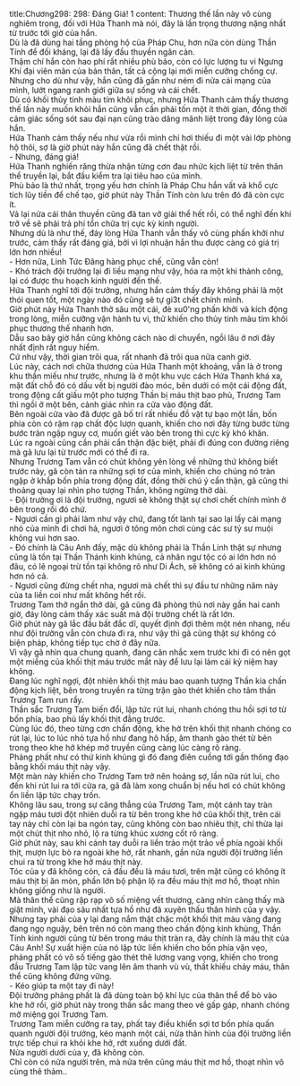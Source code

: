 title:Chương298: 298: Đáng Giá! 1
content:
Thương thế lần này vô cùng nghiêm trọng, đối với Hứa Thanh mà nói, đây là lần trọng thương nặng nhất từ trước tới giờ của hắn.<br>Dù là đã dùng hai tầng phòng hộ của Pháp Chu, hơn nữa còn dùng Thần Tính để đối kháng, lại đã lấy đầu thuyền ngăn cản.<br>Thậm chí hắn còn hao phí rất nhiều phù bảo, còn có lực lượng tu vi Ngưng Khí đại viên mãn của bản thân, tất cả cộng lại mới miễn cưỡng chống cự.<br>Nhưng cho dù như vậy, hắn cũng đã gần như ném đi nửa cái mạng của mình, lướt ngang ranh giới giữa sự sống và cái chết.<br>Dù có khối thủy tinh màu tím khôi phục, nhưng Hứa Thanh cảm thấy thương thế lần này muốn khỏi hẳn cũng vẫn cần phải tốn một ít thời gian, đồng thời cảm giác sống sót sau đại nạn cũng trào dâng mãnh liệt trong đáy lòng của hắn.<br>Hứa Thanh cảm thấy nếu như vừa rồi mình chỉ hơi thiếu đi một vài lớp phòng hộ thôi, sợ là giờ phút này hắn cũng đã chết thật rồi.<br>- Nhưng, đáng giá!<br>Hứa Thanh nghiến răng thừa nhận từng cơn đau nhức kịch liệt từ trên thân thể truyền lại, bắt đầu kiểm tra lại tiêu hao của mình.<br>Phù bảo là thứ nhất, trọng yếu hơn chính là Pháp Chu hắn vất vả khổ cực tích lũy tiền để chế tạo, giờ phút này Thần Tính còn lưu trên đó đã còn cực ít.<br>Vả lại nửa cái thân thuyền cũng đã tan vỡ giải thể hết rồi, có thể nghĩ đến khi trở về sẽ phải trả phí tổn chữa trị cực kỳ kinh người.<br>Nhưng dù là như thế, đáy lòng Hứa Thanh vẫn thấy vô cùng phấn khởi như trước, cảm thấy rất đáng giá, bởi vì lợi nhuận hắn thu được càng có giá trị lớn hơn nhiều!<br>- Hơn nữa, Linh Tức Đăng hàng phục chế, cũng vẫn còn!<br>- Khó trách đội trưởng lại đi liều mạng như vậy, hóa ra một khi thành công, lại có được thu hoạch kinh người đến thế.<br>Hứa Thanh nghĩ tới đội trưởng, nhưng hắn cảm thấy đây không phải là một thói quen tốt, một ngày nào đó cũng sẽ tự gi3t chết chính mình.<br>Giờ phút này Hứa Thanh thở sâu một cái, đè xu0'ng phấn khởi và kích động trong lòng, miễn cưỡng vận hành tu vi, thử khiến cho thủy tinh màu tím khôi phục thương thế nhanh hơn.<br>Dẫu sao bây giờ hắn cũng không cách nào di chuyển, ngồi lâu ở nơi đây nhất định rất nguy hiểm.<br>Cứ như vậy, thời gian trôi qua, rất nhanh đã trôi qua nửa canh giờ.<br>Lúc này, cách nơi chữa thương của Hứa Thanh một khoảng, vẫn là ở trong khu thần miếu như trước, nhưng là ở một khu vực cách Hứa Thanh khá xa, mặt đất chỗ đó có dấu vết bị người đào móc, bên dưới có một cái động đất, trong động cất giấu một pho tượng Thần bị máu thịt bao phủ, Trương Tam thì ngồi ở một bên, cảnh giác nhìn ra cửa vào động đất.<br>Bên ngoài cửa vào đã được gã bố trí rất nhiều đồ vật tự bạo một lần, bốn phía còn có rậm rạp chất độc lượn quanh, khiến cho nơi đây từng bước từng bước tràn ngập nguy cơ, muốn giết vào bên trong thì cực kỳ khó khăn.<br>Lúc ra ngoài cũng cần phải cẩn thận đặc biệt, phải đi đúng con đường riêng mà gã lưu lại từ trước mới có thể đi ra.<br>Nhưng Trương Tam vẫn có chút không yên lòng về những thứ không biết trước này, gã còn tản ra những sợi tơ của mình, khiến cho chúng nó tràn ngập ở khắp bốn phía trong động đất, đồng thời chú ý cẩn thận, gã cũng thi thoảng quay lại nhìn pho tượng Thần, không ngừng thở dài.<br>- Đội trưởng ơi là đội trưởng, ngươi sẽ không thật sự chơi chết chính mình ở bên trong rồi đó chứ.<br>- Ngươi cần gì phải làm như vậy chứ, đang tốt lành tại sao lại lấy cái mạng nhỏ của mình đi chơi hả, ngươi ở tông môn chơi cùng các sư tỷ sư muội không vui hơn sao.<br>- Đó chính là Câu Anh đấy, mặc dù không phải là Thần Linh thật sự nhưng cũng là tồn tại Thần Thánh kinh khủng, cả nhân ngư tộc có ai lớn hơn nó đâu, có lẽ ngoại trừ tồn tại không rõ như Di Ách, sẽ không có ai kinh khủng hơn nó cả.<br>- Ngươi cũng đừng chết nha, ngươi mà chết thì sự đầu tư những năm này của ta liền coi như mất không hết rồi.<br>Trương Tam thở ngắn thở dài, gã cũng đã phòng thủ nơi này gần hai canh giờ, đáy lòng cảm thấy xác suất mà đội trưởng chết là rất lớn.<br>Giờ phút này gã lắc đầu bất đắc dĩ, quyết định đợi thêm một nén nhang, nếu như đội trưởng vẫn còn chưa đi ra, như vậy thì gã cũng thật sự không có biện pháp, không tiếp tục chờ ở đây nữa.<br>Vì vậy gã nhìn qua chung quanh, đang cân nhắc xem trước khi đi có nên gọt một miếng của khối thịt máu trước mắt này để lưu lại làm cái kỷ niệm hay không.<br>Đang lúc nghĩ ngợi, đột nhiên khối thịt máu bao quanh tượng Thần kia chấn động kịch liệt, bên trong truyền ra từng trận gào thét khiến cho tâm thần Trương Tam run rẩy.<br>Thần sắc Trương Tam biến đổi, lập tức rút lui, nhanh chóng thu hồi sợi tơ từ bốn phía, bao phủ lấy khối thịt đằng trước.<br>Cùng lúc đó, theo từng cơn chấn động, khe hở trên khối thịt nhanh chóng co rút lại, lúc to lúc nhỏ tựa hồ như đang hô hấp, âm thanh gào thét từ bên trong theo khe hở khép mở truyền cũng càng lúc càng rõ ràng.<br>Phảng phất như có thứ kinh khủng gì đó đang điên cuồng tới gần thông đạo bằng khối máu thịt này vậy.<br>Một màn này khiến cho Trương Tam trở nên hoảng sợ, lần nữa rút lui, cho đến khi rút lui ra tới cửa ra, gã đã làm xong chuẩn bị nếu hơi có chút không ổn liền lập tức chạy trốn.<br>Không lâu sau, trong sự căng thẳng của Trương Tam, một cánh tay tràn ngập máu tươi đột nhiên duỗi ra từ bên trong khe hở của khối thịt, trên cái tay này chỉ còn lại ba ngón tay, cũng không còn bao nhiêu thịt, chỉ thừa lại một chút thịt nho nhỏ, lộ ra từng khúc xương cốt rõ ràng.<br>Giờ phút này, sau khi cánh tay duỗi ra liền trảo một trảo về phía ngoài khối thịt, mượn lực bò ra ngoài khe hở, rất nhanh, gần nửa người đội trưởng liền chui ra từ trong khe hở máu thịt này.<br>Tóc của y đã không còn, cả đầu đều là máu tươi, trên mặt cũng có không ít máu thịt bị ăn mòn, phần lớn bộ phận lộ ra đều máu thịt mơ hồ, thoạt nhìn không giống như là người.<br>Mà thân thể cũng rập rạp vô số miệng vết thương, càng nhìn càng thấy mà giật mình, vài đạo sâu nhất tựa hồ như đã xuyên thấu thân hình của y vậy.<br>Nhưng tay phải của y lại đang nắm thật chặc một khối thịt màu vàng đang đang ngọ nguậy, bên trên nó còn mang theo chấn động kinh khủng, Thần Tính kinh người cũng từ bên trong máu thịt tràn ra, đây chính là máu thịt của Câu Anh! Sự xuất hiện của nó lập tức liền khiến cho bốn phía vặn vẹo, phảng phất có vô số tiếng gào thét thê lương vang vọng, khiến cho trong đầu Trương Tam lập tức vang lên âm thanh vù vù, thất khiếu chảy máu, thân thể cũng không đứng vững.<br>- Kéo giúp ta một tay đi này!<br>Đội trưởng phảng phất là đã dùng toàn bộ khí lực của thân thể để bò vào khe hở rồi, giờ phút này trong thần sắc mang theo vẻ gấp gáp, nhanh chóng mở miệng gọi Trương Tam.<br>Trương Tam miễn cưỡng ra tay, phất tay điều khiển sợi tơ bốn phía quấn quanh người đội trưởng, kéo mạnh một cái, nửa thân hình của đội trưởng liền trực tiếp chui ra khỏi khe hở, rớt xuống dưới đất.<br>Nửa người dưới của y, đã không còn.<br>Chỉ còn có nửa người trên, mà nửa trên cũng máu thịt mơ hồ, thoạt nhìn vô cùng thê thảm..<br>